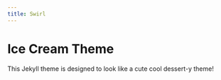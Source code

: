 ```yaml
---
title: Swirl
---
```


# Ice Cream Theme

This Jekyll theme is designed to look like a cute cool dessert-y theme!